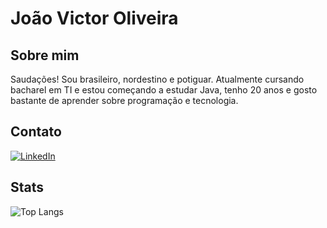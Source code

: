 # João Victor Oliveira

## Sobre mim
Saudações! Sou brasileiro, nordestino e potiguar. Atualmente cursando bacharel em TI e estou começando a estudar Java, tenho 20 anos e gosto bastante de aprender sobre programação e tecnologia.

## Contato
[![LinkedIn](https://img.shields.io/badge/LinkedIn-000?style=for-the-badge&logo=linkedin&logoColor)](https://www.linkedin.com/in/oliveira-joao-victor/)

## Stats
![Top Langs](https://github-readme-stats-git-masterrstaa-rickstaa.vercel.app/api/top-langs/?username=oliveira-joao-victor&layout=compact&bg_color=000&border_color=30A3DC&title_color=E94D5F&text_color=FFF)
